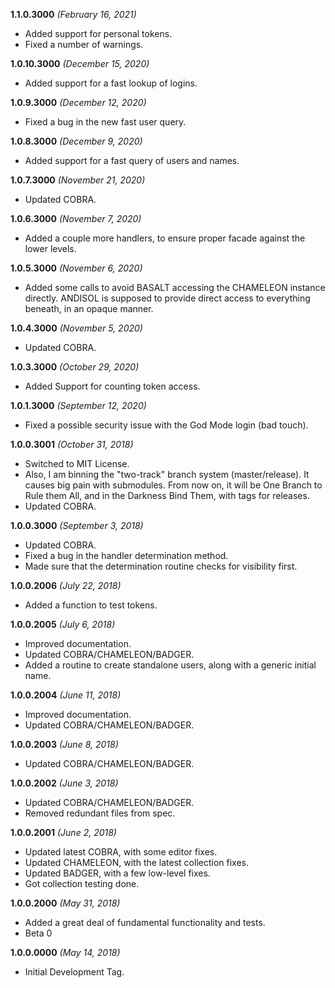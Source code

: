 **1.1.0.3000** *(February 16, 2021)*

- Added support for personal tokens.
- Fixed a number of warnings.

**1.0.10.3000** *(December 15, 2020)*

- Added support for a fast lookup of logins.

**1.0.9.3000** *(December 12, 2020)*

- Fixed a bug in the new fast user query.

**1.0.8.3000** *(December 9, 2020)*

- Added support for a fast query of users and names.

**1.0.7.3000** *(November 21, 2020)*

- Updated COBRA.

**1.0.6.3000** *(November 7, 2020)*

- Added a couple more handlers, to ensure proper facade against the lower levels.

**1.0.5.3000** *(November 6, 2020)*

- Added some calls to avoid BASALT accessing the CHAMELEON instance directly. ANDISOL is supposed to provide direct access to everything beneath, in an opaque manner.

**1.0.4.3000** *(November 5, 2020)*

- Updated COBRA.

**1.0.3.3000** *(October 29, 2020)*

- Added Support for counting token access.

**1.0.1.3000** *(September 12, 2020)*

- Fixed a possible security issue with the God Mode login (bad touch).

**1.0.0.3001** *(October 31, 2018)*

- Switched to MIT License.
- Also, I am binning the "two-track" branch system (master/release). It causes big pain with submodules. From now on, it will be One Branch to Rule them All, and in the Darkness Bind Them, with tags for releases.
- Updated COBRA.

**1.0.0.3000** *(September 3, 2018)*

- Updated COBRA.
- Fixed a bug in the handler determination method.
- Made sure that the determination routine checks for visibility first.

**1.0.0.2006** *(July 22, 2018)*

- Added a function to test tokens.

**1.0.0.2005** *(July 6, 2018)*

- Improved documentation.
- Updated COBRA/CHAMELEON/BADGER.
- Added a routine to create standalone users, along with a generic initial name.

**1.0.0.2004** *(June 11, 2018)*

- Improved documentation.
- Updated COBRA/CHAMELEON/BADGER.

**1.0.0.2003** *(June 8, 2018)*

- Updated COBRA/CHAMELEON/BADGER.

**1.0.0.2002** *(June 3, 2018)*

- Updated COBRA/CHAMELEON/BADGER.
- Removed redundant files from spec.

**1.0.0.2001** *(June 2, 2018)*

- Updated latest COBRA, with some editor fixes.
- Updated CHAMELEON, with the latest collection fixes.
- Updated BADGER, with a few low-level fixes.
- Got collection testing done.

**1.0.0.2000** *(May 31, 2018)*

- Added a great deal of fundamental functionality and tests.
- Beta 0

**1.0.0.0000** *(May 14, 2018)*

- Initial Development Tag.
